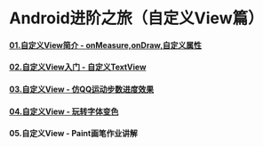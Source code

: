 # Android进阶之旅（自定义View篇）

#### [01.自定义View简介 - onMeasure,onDraw,自定义属性](./Chapter01)

#### [02.自定义View入门 - 自定义TextView](./Chapter02.md)

#### [03.自定义View - 仿QQ运动步数进度效果](./Chapter03.md)

#### [04.自定义View - 玩转字体变色](./Chapter04.md)

#### 05.自定义View - Paint画笔作业讲解
